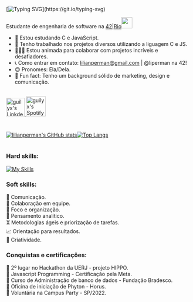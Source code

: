 [![Typing SVG](https://readme-typing-svg.herokuapp.com?color=%48067B&vCenter=true&lines=Oi,+Eu+sou+a+Lilian!+👋;)](https://git.io/typing-svg)

Estudante de engenharia de software na <a href="https://42.rio">42|Rio</a><img src="https://media.giphy.com/media/WUlplcMpOCEmTGBtBW/giphy.gif" width="30"> 
</em></p>

- 🤯 Estou estudando C e JavaScript.
- 🐜 Tenho trabalhado nos projetos diversos utilizando a liguagem C e JS.
- 🧑‍🤝‍🧑 Estou animada para colaborar com projetos incríveis e desafiadores.
- 📞 Como entrar em contato: lilianperman@gmail.com | @liperman na 42!
- 🙃 Pronomes: Ela/Dela.
- 👀 Fun fact: Tenho um background sólido de marketing, design e comunicação.

<br/>
<a href="https://www.linkedin.com/in/lilianperman/">
  <img alt="guilyx's LinkdeIN" width="50px" src="https://user-images.githubusercontent.com/43545812/144035037-0f415fc7-9f96-4517-a370-ccc6e78a714b.png" />
</a>
<a href="https://open.spotify.com/user/ai04i9shm00fbvily90ody6v9">
  <img alt="guilyx's Spotify" width="54px" src="https://user-images.githubusercontent.com/43545812/144035120-1ad5169b-91c7-4078-bef9-6a82c733f373.png" />
</a>
<br>
</p> 

#

[![lilianperman's GitHub stats](https://github-readme-stats.vercel.app/api?username=lilianperman&count_private=true&show_icons=true&theme=radical)](https://github.com/lilianperman/github-readme-stats)[![Top Langs](https://github-readme-stats.vercel.app/api/top-langs/?username=lilianperman&show_icons=icons&theme=radical)](https://github.com/anuraghazra/github-readme-stats)
#
<h3>Hard skills:</h3>

[![My Skills](https://skillicons.dev/icons?i=c,js,figma,linux,vim,linkedin,github,premiere,photoshop)](https://skillicons.dev)


<h3>Soft skills:</h3>

🎤 Comunicação.</br>
🤝 Colaboração em equipe.</br>
🎯 Foco e organização.</br>
🤔 Pensamento analítico.</br>
⏳ Metodologias ágeis e priorização de tarefas.</br>
📈 Orientação para resultados.</br>
🤯 Criatividade.</br>

<h3>Conquistas e certificações:</h3>

🔸 2º lugar no Hackathon da UERJ - projeto HIPPO.</br>
🔹 Javascript Programming - Certificação pela Meta.</br>
🔸 Curso de Administração de banco de dados - Fundação Bradesco.</br>
🔹 Oficina de iniciação de Phyton - Horus.</br>
🔸 Voluntária na Campus Party - SP/2022.</br>
#
